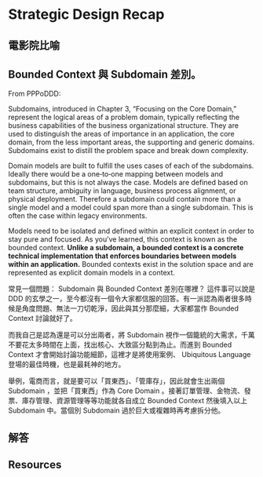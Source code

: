# Strategic Design Recap

## 電影院比喻

## Bounded Context 與 Subdomain 差別。

From PPPoDDD:

Subdomains, introduced in Chapter 3, “Focusing on the Core Domain,” represent the logical areas of a problem domain, typically reflecting the business capabilities of the business organizational structure. They are used to distinguish the areas of importance in an application, the core domain, from the less important areas, the supporting and generic domains. Subdomains exist to distill the problem space and break down complexity.

Domain models are built to fulfill the uses cases of each of the subdomains. Ideally there would be a one‐to‐one mapping between models and subdomains, but this is not always the case. Models are defined based on team structure, ambiguity in language, business process alignment, or physical deployment. Therefore a subdomain could contain more than a single model and a model could span more than a single subdomain. This is often the case within legacy environments.

Models need to be isolated and defined within an explicit context in order to stay pure and focused. As you’ve learned, this context is known as the bounded context. **Unlike a subdomain, a bounded context is a concrete technical implementation that enforces boundaries between models within an application.** Bounded contexts exist in the solution space and are represented as explicit domain models in a context.

常見一個問題： Subdomain 與 Bounded Context 差別在哪裡？
這件事可以說是 DDD 的玄學之一，至今都沒有一個令大家都信服的回答。有一派認為兩者很多時候是角度問題、無法一刀切乾淨，因此與其分那麼細，大家都當作 Bounded Context 討論就好了。

而我自己是認為還是可以分出兩者，將 Subdomain 視作一個籠統的大需求，千萬不要花太多時間在上面，找出核心、大致區分點到為止。而進到 Bounded Context 才會開始討論功能細節，這裡才是將使用案例、 Ubiquitous Language 登場的最佳時機，也是最耗神的地方。

舉例，電商而言，就是要可以「買東西」、「管庫存」，因此就會生出兩個 Subdomain ，並把「買東西」作為 Core Domain 。接著訂單管理、金物流、發票、庫存管理、資源管理等等功能就各自成立 Bounded Context 然後填入以上 Subdomain 中。當個別 Subdomain 過於巨大或複雜時再考慮拆分他。

## 解答

## Resources
